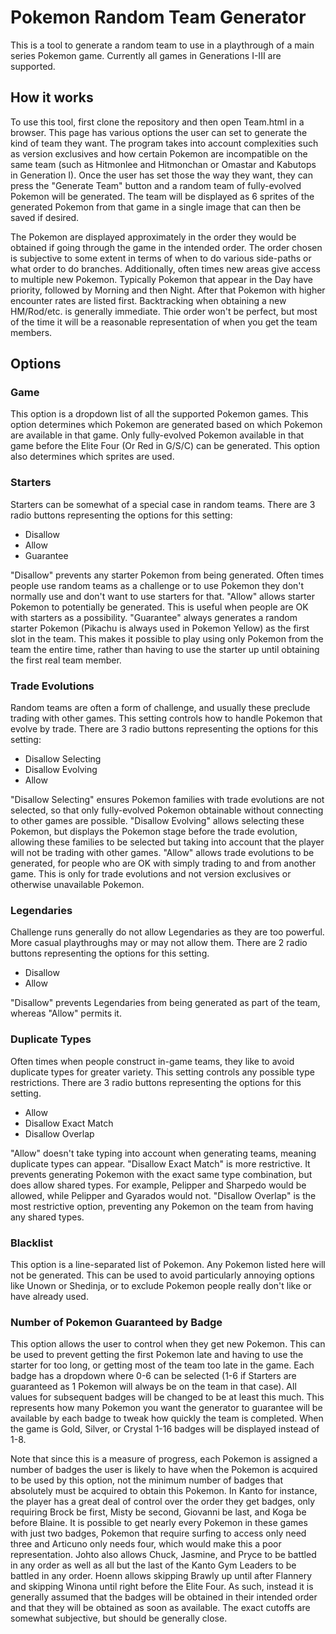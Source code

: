 # Pokemon Random Team Generator
This is a tool to generate a random team to use in a playthrough of a main series Pokemon game. Currently all games in Generations I-III are supported.

## How it works
To use this tool, first clone the repository and then open Team.html in a browser. This page has various options the user can set to generate the kind of team they want. The program takes into account complexities such as version exclusives and how certain Pokemon are incompatible on the same team (such as Hitmonlee and Hitmonchan or Omastar and Kabutops in Generation I). Once the user has set those the way they want, they can press the "Generate Team" button and a random team of fully-evolved Pokemon will be generated. The team will be displayed as 6 sprites of the generated Pokemon from that game in a single image that can then be saved if desired.

The Pokemon are displayed approximately in the order they would be obtained if going through the game in the intended order. The order chosen is subjective to some extent in terms of when to do various side-paths or what order to do branches. Additionally, often times new areas give access to multiple new Pokemon. Typically Pokemon that appear in the Day have priority, followed by Morning and then Night. After that Pokemon with higher encounter rates are listed first. Backtracking when obtaining a new HM/Rod/etc. is generally immediate. Thie order won't be perfect, but most of the time it will be a reasonable representation of when you get the team members.

## Options

### Game
This option is a dropdown list of all the supported Pokemon games. This option determines which Pokemon are generated based on which Pokemon are available in that game. Only fully-evolved Pokemon available in that game before the Elite Four (Or Red in G/S/C) can be generated. This option also determines which sprites are used.

### Starters
Starters can be somewhat of a special case in random teams. There are 3 radio buttons representing the options for this setting:
 - Disallow
 - Allow
 - Guarantee
 
"Disallow" prevents any starter Pokemon from being generated. Often times people use random teams as a challenge or to use Pokemon they don't normally use and don't want to use starters for that. "Allow" allows starter Pokemon to potentially be generated. This is useful when people are OK with starters as a possibility. "Guarantee" always generates a random starter Pokemon (Pikachu is always used in Pokemon Yellow) as the first slot in the team. This makes it possible to play using only Pokemon from the team the entire time, rather than having to use the starter up until obtaining the first real team member.

### Trade Evolutions
Random teams are often a form of challenge, and usually these preclude trading with other games. This setting controls how to handle Pokemon that evolve by trade. There are 3 radio buttons representing the options for this setting:
 - Disallow Selecting
 - Disallow Evolving
 - Allow
 
"Disallow Selecting" ensures Pokemon families with trade evolutions are not selected, so that only fully-evolved Pokemon obtainable without connecting to other games are possible. "Disallow Evolving" allows selecting these Pokemon, but displays the Pokemon stage before the trade evolution, allowing these families to be selected but taking into account that the player will not be trading with other games. "Allow" allows trade evolutions to be generated, for people who are OK with simply trading to and from another game. This is only for trade evolutions and not version exclusives or otherwise unavailable Pokemon.

### Legendaries
Challenge runs generally do not allow Legendaries as they are too powerful. More casual playthroughs may or may not allow them. There are 2 radio buttons representing the options for this setting.
 - Disallow
 - Allow
 
"Disallow" prevents Legendaries from being generated as part of the team, whereas "Allow" permits it.

### Duplicate Types

Often times when people construct in-game teams, they like to avoid duplicate types for greater variety. This setting controls any possible type restrictions. There are 3 radio buttons representing the options for this setting.
 - Allow
 - Disallow Exact Match
 - Disallow Overlap
 
"Allow" doesn't take typing into account when generating teams, meaning duplicate types can appear. "Disallow Exact Match" is more restrictive. It prevents generating Pokemon with the exact same type combination, but does allow shared types. For example, Pelipper and Sharpedo would be allowed, while Pelipper and Gyarados would not. "Disallow Overlap" is the most restrictive option, preventing any Pokemon on the team from having any shared types.

### Blacklist
This option is a line-separated list of Pokemon. Any Pokemon listed here will not be generated. This can be used to avoid particularly annoying options like Unown or Shedinja, or to exclude Pokemon people really don't like or have already used.

### Number of Pokemon Guaranteed by Badge
This option allows the user to control when they get new Pokemon. This can be used to prevent getting the first Pokemon late and having to use the starter for too long, or getting most of the team too late in the game. Each badge has a dropdown where 0-6 can be selected (1-6 if Starters are guaranteed as 1 Pokemon will always be on the team in that case). All values for subsequent badges will be changed to be at least this much. This represents how many Pokemon you want the generator to guarantee will be available by each badge to tweak how quickly the team is completed. When the game is Gold, Silver, or Crystal 1-16 badges will be displayed instead of 1-8.

Note that since this is a measure of progress, each Pokemon is assigned a number of badges the user is likely to have when the Pokemon is acquired to be used by this option, not the minimum number of badges that absolutely must be acquired to obtain this Pokemon. In Kanto for instance, the player has a great deal of control over the order they get badges, only requiring Brock be first, Misty be second, Giovanni be last, and Koga be before Blaine. It is possible to get nearly every Pokemon in these games with just two badges, Pokemon that require surfing to access only need three and Articuno only needs four, which would make this a poor representation. Johto also allows Chuck, Jasmine, and Pryce to be battled in any order as well as all but the last of the Kanto Gym Leaders to be battled in any order. Hoenn allows skipping Brawly up until after Flannery and skipping Winona until right before the Elite Four. As such, instead it is generally assumed that the badges will be obtained in their intended order and that they will be obtained as soon as available. The exact cutoffs are somewhat subjective, but should be generally close.
